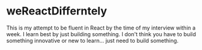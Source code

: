 # weReactDifferntely
This is my attempt to be fluent in React by the time of my interview within a week. I learn best by just building something. I don't think you have to build something innovative or new to learn... just need to build something. 
